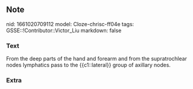 ## Note
nid: 1661020709112
model: Cloze-chrisc-ff04e
tags: GSSE::!Contributor::Victor_Liu
markdown: false

### Text
From the deep parts of the hand and forearm and from the supratrochlear nodes lymphatics pass to the {{c1::lateral}} group of axillary nodes.

### Extra

